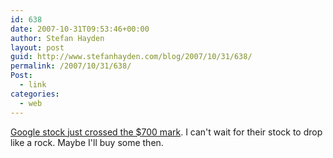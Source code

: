 ```yaml
---
id: 638
date: 2007-10-31T09:53:46+00:00
author: Stefan Hayden
layout: post
guid: http://www.stefanhayden.com/blog/2007/10/31/638/
permalink: /2007/10/31/638/
Post:
  - link
categories:
  - web
---
```

<a href="http://mashable.com/2007/10/31/google-700/">Google stock just crossed the $700 mark</a>. I can't wait for their stock to drop like a rock. Maybe I'll buy some then.